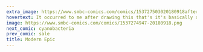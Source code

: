 ```yaml
---
extra_image: https://www.smbc-comics.com/comics/153727503020180918after.png
hovertext: It occurred to me after drawing this that's it's basically a summary of The End of History.
image: https://www.smbc-comics.com/comics/1537274947-20180918.png
next_comic: cyanobacteria
prev_comic: sale
title: Modern Epic
---
```


